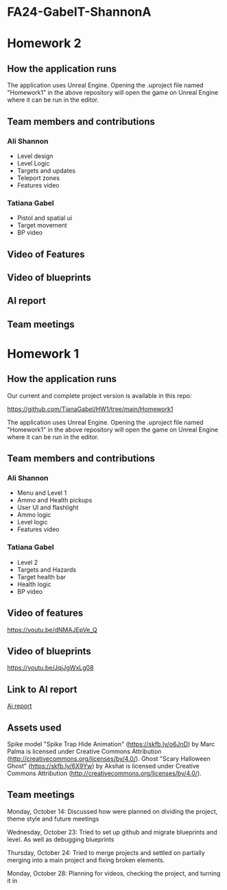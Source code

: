 # FA24-GabelT-ShannonA
# Homework 2
## How the application runs
The application uses Unreal Engine. Opening the .uproject file named "Homework1" in the above repository will open the game on Unreal Engine where it can be run in the editor.
## Team members and contributions
### Ali Shannon
* Level design
* Level Logic
* Targets and updates
* Teleport zones
* Features video
### Tatiana Gabel
* Pistol and spatial ui
* Target movement
* BP video
## Video of Features
## Video of blueprints
## AI report
## Team meetings


# Homework 1
## How the application runs
Our current and complete project version is available in this repo: 

https://github.com/TianaGabel/HW1/tree/main/Homework1

The application uses Unreal Engine. Opening the .uproject file named "Homework1" in the above repository will open the game on Unreal Engine where it can be run in the editor.
## Team members and contributions
### Ali Shannon
* Menu and Level 1
* Ammo and Health pickups
* User UI and flashlight
* Ammo logic
* Level logic
* Features video
### Tatiana Gabel
* Level 2
* Targets and Hazards
* Target health bar
* Health logic
* BP video
## Video of features
https://youtu.be/dNMAJEpVe_Q

## Video of blueprints
https://youtu.be/JqjJgWxLg08

## Link to AI report
[Ai report](https://docs.google.com/document/d/1Ro41oczyxCYiKaF0uzU1S5OSIxEgjzRJTavgIJBADVQ/edit?usp=sharing)

## Assets used
Spike model
"Spike Trap Hide Animation" (https://skfb.ly/o6JnD) by Marc Palma is licensed under Creative Commons Attribution (http://creativecommons.org/licenses/by/4.0/).
Ghost
"Scary Halloween Ghost" (https://skfb.ly/6X9Yw) by Akshat is licensed under Creative Commons Attribution (http://creativecommons.org/licenses/by/4.0/).
## Team meetings
Monday, October 14: Discussed how were planned on dividing the project, theme style and future meetings

Wednesday, October 23: Tried to set up github and migrate blueprints and level. As well as debugging blueprints

Thursday, October 24: Tried to merge projects and settled on partially merging into a main project and fixing broken elements. 

Monday, October 28: Planning for videos, checking the project,
and turning it in
